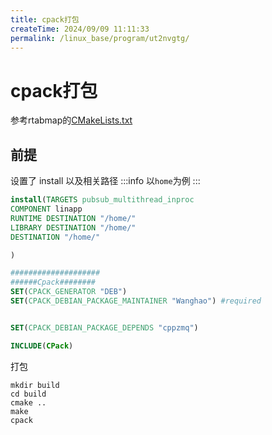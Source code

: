 ```yaml
---
title: cpack打包
createTime: 2024/09/09 11:11:33
permalink: /linux_base/program/ut2nvgtg/
---
```


# cpack打包

参考rtabmap的[CMakeLists.txt](https://github.com/introlab/rtabmap/blob/3b7c6cd1f45df84066ef554e0b69bd4fcdab3cd0/CMakeLists.txt
)

## 前提

设置了 install 以及相关路径
:::info
以`home`为例
:::
```cmake
install(TARGETS pubsub_multithread_inproc
COMPONENT linapp
RUNTIME DESTINATION "/home/"
LIBRARY DESTINATION "/home/"
DESTINATION "/home/"

)

####################
######Cpack########
SET(CPACK_GENERATOR "DEB")
SET(CPACK_DEBIAN_PACKAGE_MAINTAINER "Wanghao") #required


SET(CPACK_DEBIAN_PACKAGE_DEPENDS "cppzmq")

INCLUDE(CPack)
```

打包
```
mkdir build
cd build
cmake ..
make
cpack
```